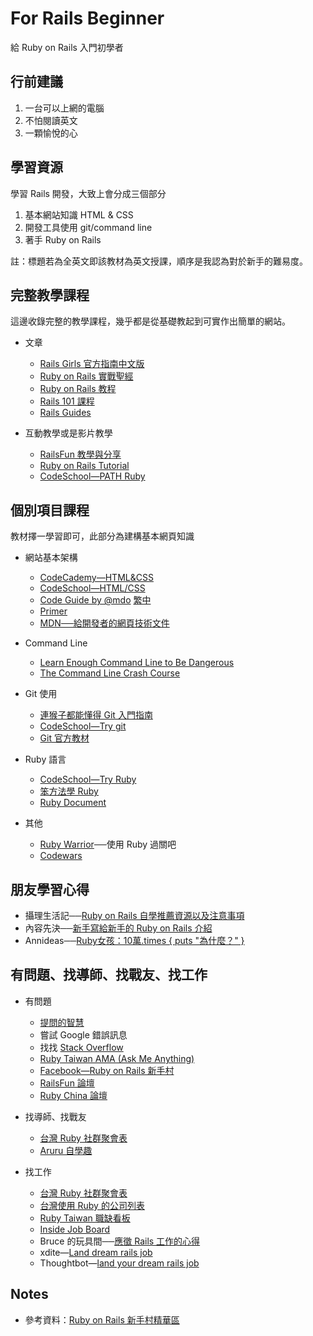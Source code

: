 # For Rails Beginner

給 Ruby on Rails 入門初學者


## 行前建議

1. 一台可以上網的電腦
2. 不怕閱讀英文
3. 一顆愉悅的心


## 學習資源

學習 Rails 開發，大致上會分成三個部分

1. 基本網站知識 HTML & CSS
2. 開發工具使用 git/command line
3. 著手 Ruby on Rails

註：標題若為全英文即該教材為英文授課，順序是我認為對於新手的難易度。


## 完整教學課程

這邊收錄完整的教學課程，幾乎都是從基礎教起到可實作出簡單的網站。

- 文章
  - [Rails Girls 官方指南中文版](http://railsgirls.tw/)
  - [Ruby on Rails 實戰聖經](https://ihower.tw/rails4/)
  - [Ruby on Rails 教程](http://railstutorial-china.org/)
  - [Rails 101 課程](http://courses.growthschool.com/courses/rails-101)
  - [Rails Guides](http://guides.rubyonrails.org/)

- 互動教學或是影片教學
  - [RailsFun 教學與分享](https://www.youtube.com/playlist?list=PLJ6M-k9dQEQ3VsyOZQwjZ5GdjaLJH3eB_)
  - [Ruby on Rails Tutorial](https://www.railstutorial.org/)
  - [CodeSchool—PATH Ruby](https://www.codeschool.com/paths/ruby)


## 個別項目課程

教材擇一學習即可，此部分為建構基本網頁知識

- 網站基本架構

  - [CodeCademy—HTML&CSS](https://www.codecademy.com/learn/web)
  - [CodeSchool—HTML/CSS](https://www.codeschool.com/paths/html-css)
  - [Code Guide by @mdo](http://mdo.github.io/code-guide/) [繁中](http://juanitofatas.com/code-guide/)
  - [Primer](http://primercss.io)
  - [MDN──給開發者的網頁技術文件](https://developer.mozilla.org/zh-TW/docs/Web)

- Command Line

  - [Learn Enough Command Line to Be Dangerous](http://www.learnenough.com/command-line-tutorial)
  - [The Command Line Crash Course](http://cli.learncodethehardway.org/book/)

- Git 使用

  - [連猴子都能懂得 Git 入門指南](https://backlogtool.com/git-guide/tw/)
  - [CodeSchool—Try git](https://www.codeschool.com/courses/try-git)
  - [Git 官方教材](http://git-scm.com/book/zh/ch1-4.html)

- Ruby 語言

  - [CodeSchool—Try Ruby](https://www.codeschool.com/courses/try-ruby)
  - [笨方法學 Ruby](http://lrthw.github.io/)
  - [Ruby Document](http://ruby-doc.org)

- 其他

  - [Ruby Warrior](https://www.bloc.io/ruby-warrior/#/)──使用 Ruby 過關吧
  - [Codewars](http://www.codewars.com/)


## 朋友學習心得

- 攝理生活記──[Ruby on Rails 自學推薦資源以及注意事項](http://blog.cgmlife.net/posts/2014/04/12/recommended-ruby-on-rails-learning-resources)
- 內容先決──[新手寫給新手的 Ruby on Rails 介紹](http://disco26.logdown.com/posts/168410-novice-to-novice-ruby-on-rails-introduction)
- Annideas──[Ruby女孩：10萬.times { puts "為什麼？" }](http://blog.annideas.com/ironman7)

## 有問題、找導師、找戰友、找工作

- 有問題
  - [提問的智慧](https://github.com/ryanhanwu/How-To-Ask-Questions-The-Smart-Way)
  - 嘗試 Google 錯誤訊息
  - 找找 [Stack Overflow](http://stackoverflow.com/)
  - [Ruby Taiwan AMA (Ask Me Anything)](https://github.com/rubytaiwan/AMA)
  - [Facebook—Ruby on Rails 新手村](https://www.facebook.com/groups/RailsRookie/)
  - [RailsFun 論壇](http://railsfun.tw/)
  - [Ruby China 論壇](https://ruby-china.org/)

- 找導師、找戰友
  - [台灣 Ruby 社群聚會表](https://github.com/rubytaiwan/rubytw-reboot/wiki/Meetups)
  - [Aruru 自學趣](http://www.aruru.co/)

- 找工作
  - [台灣 Ruby 社群聚會表](https://github.com/rubytaiwan/rubytw-reboot/wiki/Meetups)
  - [台灣使用 Ruby 的公司列表](https://github.com/rubytaiwan/AMA/wiki/Companies)
  - [Ruby Taiwan 職缺看板](http://jobs.ruby.tw/)
  - [Inside Job Board](https://jobs.inside.com.tw/jobs/index?c=&k=ruby+rails)
  - Bruce 的玩具間──[應徵 Rails 工作的心得](http://toyroom.bruceli.net/tw/2014/02/26/my-experience-on-applying-rails-jobs.html)
  - xdite—[Land dream rails job](https://xdite.gitbooks.io/land-dream-rails-job/content/)
  - Thoughtbot—[land your dream rails job](https://upcase.com/pages/land-your-dream-rails-job)


## Notes

- 參考資料：[Ruby on Rails 新手村精華區](http://bit.ly/1A3j4zE)
